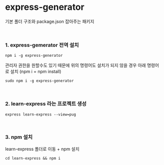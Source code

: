 # express-generator  
기본 폴더 구조와 package.json 잡아주는 패키지

<br>

### 1. express-gemerator 전역 설치
~~~
npm i -g express-generator
~~~
관리자 권한을 원할수도 있기 때문에 위의 명령어도 설치가 되지 않을 경우 아래 명령어로 설치 (npm i = npm install)
~~~
sudo npm i -g express-generator
~~~

<br>

### 2. learn-express 라는 프로젝트 생성
~~~
express learn-express --view=pug
~~~

<br>

### 3. npm 설치
learn-express 폴더로 이동 + npm 설치
~~~
cd learn-express && npm i
~~~
